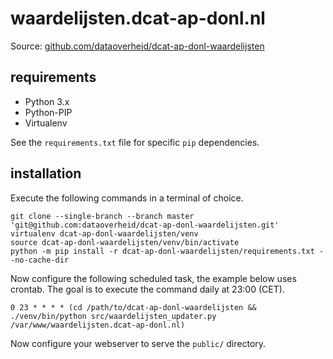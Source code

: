 # waardelijsten.dcat-ap-donl.nl

Source: [github.com/dataoverheid/dcat-ap-donl-waardelijsten](https://github.com/dataoverheid/dcat-ap-donl-waardelijsten)

## requirements

- Python 3.x
- Python-PIP
- Virtualenv

See the `requirements.txt` file for specific `pip` dependencies.

## installation

Execute the following commands in a terminal of choice.

```shell script
git clone --single-branch --branch master 'git@github.com:dataoverheid/dcat-ap-donl-waardelijsten.git'
virtualenv dcat-ap-donl-waardelijsten/venv
source dcat-ap-donl-waardelijsten/venv/bin/activate
python -m pip install -r dcat-ap-donl-waardelijsten/requirements.txt --no-cache-dir
```

Now configure the following scheduled task, the example below uses crontab. The goal is to execute the command daily at 23:00 (CET).

```shell script
0 23 * * * * (cd /path/to/dcat-ap-donl-waardelijsten && ./venv/bin/python src/waardelijsten_updater.py /var/www/waardelijsten.dcat-ap-donl.nl)
```

Now configure your webserver to serve the `public/` directory.
